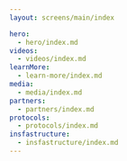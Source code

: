 ```yaml
---
layout: screens/main/index

hero:
  - hero/index.md
videos:
  - videos/index.md
learnMore:
  - learn-more/index.md
media:
  - media/index.md
partners:
  - partners/index.md
protocols:
  - protocols/index.md
insfastructure:
  - insfastructure/index.md
---
```


